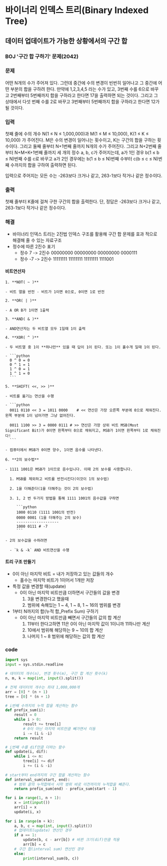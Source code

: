 # 바이너리 인덱스 트리(Binary Indexed Tree)

## 데이터 업데이트가 가능한 상황에서의 구간 합

### BOJ '구간 합 구하기' 문제(2042)

### 문제

어떤 N개의 수가 주어져 있다. 그런데 중간에 수의 변경이 빈번히 일어나고 그 중간에 어떤 부분의 합을 구하려 한다. 만약에 1,2,3,4,5 라는 수가 있고, 3번째 수를 6으로 바꾸고 2번째부터 5번째까지 합을 구하라고 한다면 17을 출력하면 되는 것이다. 그리고 그 상태에서 다섯 번째 수를 2로 바꾸고 3번째부터 5번째까지 합을 구하라고 한다면 12가 될 것이다.

### 입력

첫째 줄에 수의 개수 N(1 ≤ N ≤ 1,000,000)과 M(1 ≤ M ≤ 10,000), K(1 ≤ K ≤ 10,000) 가 주어진다. M은 수의 변경이 일어나는 횟수이고, K는 구간의 합을 구하는 횟수이다. 그리고 둘째 줄부터 N+1번째 줄까지 N개의 수가 주어진다. 그리고 N+2번째 줄부터 N+M+K+1번째 줄까지 세 개의 정수 a, b, c가 주어지는데, a가 1인 경우 b(1 ≤ b ≤ N)번째 수를 c로 바꾸고 a가 2인 경우에는 b(1 ≤ b ≤ N)번째 수부터 c(b ≤ c ≤ N)번째 수까지의 합을 구하여 출력하면 된다.

입력으로 주어지는 모든 수는 -263보다 크거나 같고, 263-1보다 작거나 같은 정수이다.

### 출력

첫째 줄부터 K줄에 걸쳐 구한 구간의 합을 출력한다. 단, 정답은 -263보다 크거나 같고, 263-1보다 작거나 같은 정수이다.

### 해결

- 바이너리 인덱스 트리는 2진법 인덱스 구조를 활용해 구간 합 문제를 효과 적으로 해결해 줄 수 있는 자료구조
- 정수에 따른 2진수 표기
  - 정수 7 -> 2진수 00000000 00000000 00000000 0000111
  - 정수 -7 -> 2진수 11111111 11111111 11111111 1111001

#### 비트연산자

	1. **NOT( ~ )**

    - 비트 열을 반전 - 비트가 1이면 0으로, 0이면 1로 반전

	2. **OR( | )**

    - A OR B가 1이면 1출력

	3. **AND( & )**

    - AND연산자는 두 비트열 모두 1일때 1이 출력

	4. **XOR( ^ )**

    - 두 비트열 중 1이 **하나만** 있을 때 답이 1이 된다. 또는 1이 홀수개 일때 1이 된다.

    - ```python
      0 ^ 0 = 0
      0 ^ 1 = 1
      1 ^ 0 = 1
      1 ^ 1 = 0
      ```

	5. **SHIFT( <<, >> )**

    - 비트를 옮기는 연산을 수행

    - ```python
      0011 0110 << 3 = 1011 0000	# << 연산은 가장 오른쪽 부분에 0으로 채워진다. 왼쪽 부분에 1이 넘어가면 그냥 없어진다.
      
      0011 1100 >> 3 = 0000 0111 # >> 연산은 가장 상위 비트 MSB(Most Significant Bit)가 0이면 왼쪽부터 0으로 채워지고, MSB가 1이면 왼쪽부터 1로 채워진다!
      ```

    - 컴퓨터에서 MSB가 0이면 양수, 1이면 음수를 나타낸다.

	6. **2의 보수법**

    - 1111 1001은 MSB가 1이므로 음수입니다. 이때 2의 보수를 사용합니다.

      1. MSB를 제외하고 비트를 반전시킨다(이것이 1의 보수법)

      2. 1을 더해준다(1을 더해주는 것이 2의 보수법)

      3. 1, 2 번 두가지 방법을 통해 1111 1001의 음수값을 구하면

         ```python
         1000 0110 (1111 1001의 반전)
         0000 0001 (1을 더해주는 2의 보수)
         -------------------
         1000 0111 # -7
         ```

    - 2의 보수값을 수하려면

      - `k & -k` AND 비트연산을 수행

#### 트리 구조 만들기

- 0이 아닌 마지막 비트 = 내가 저장하고 있는 값들의 개수
  - 홀수는 마지막 비트가 1이어서 1개만 저장
- 특정 값을 변경할 때(update)
  - 0이 아닌 마지막 비트만큼 더하면서 구간들의 값을 변경
    1. 3을 변경한다고 했을때 
    2. 범위에 속해있는 1 ~ 4, 1 ~ 8, 1 ~ 16의 범위를 변경
- 1부터 N까지의 합(누적 합_Prefix Sum) 구하기
  - 0이 아닌 마지막 비트만큼 빼면서 구간들의 값의 합 계산
    1. 11부터 한다고하면 11은 0이 아닌 마지막 값이 1이니까 11하나만 계산
    2. 10에서 범위해 해당하는 9 ~ 10의 합 계산
    3. 나머지 1 ~ 8 범위에 해당하는 값의 합 계산

### code

```python
import sys
input = sys.stdin.readline

# 데이터의 개수(n), 변경 횟수(m), 구간 합 계산 횟수(k)
n, m, k = map(int, input().split())

# 전체 데이터의 개수는 최대 1,000,000개
arr = [0] * (n + 1)
tree = [0] * (n + 1)

# i번째 수까지의 누적 합을 계산하는 함수
def prefix_sum(i):
    result = 0
    while i > 0:
        result += tree[i]
        # 0이 아닌 마지막 비트만큼 빼가면서 이동
        i -= (i & -i)
    return result

# i번째 수를 dif만큼 더하는 함수
def update(i, dif):
    while i <= n:
        tree[i] += dif
        i += (i & -i)
        
# start부터 end까지의 구간 합을 계산하는 함수
def interval_sum(start, end):
    # 범위 끝의 누적합에서 시작 범위 바로 이전까지의 누적합을 빼준다.
    return prefix_sum(end) - prefix_sum(start - 1)

for i in range(1, n + 1):
    x = int(input())
    arr[i] = x
    update(i, x)
    
for i in range(m + k):
    a, b, c = map(int, input().split())
    # 업데이트(update) 연산인 경우
    if a == 1:
        update(b, c - arr[b]) # 바뀐 크기(dif)만큼 적용
        arr[b] = c
    # 구간 합(interval sum) 연산인 경우
    else:
        print(interval_sum(b, c))
```

